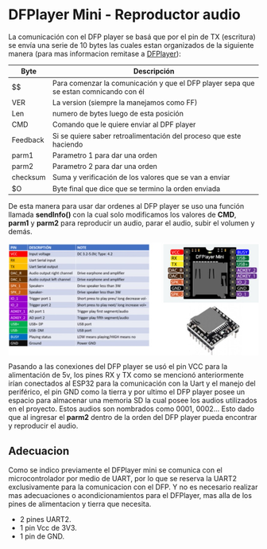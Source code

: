 
# DFPlayer Mini - Reproductor audio
La comunicación con el DFP player se basá que por el pin de TX (escritura) se envía una serie de 10 bytes las cuales estan organizados de la siguiente manera (para mas informacion remitase a [DFPlayer](/Datasheets/DFP.pdf)):


| Byte | Descripción |
| ------------- | ------------- |
|  $$ | Para comenzar la comunicación y que el DFP player sepa que se estan comnicando con él |
| VER | La version (siempre la manejamos como FF) |
| Len | numero de bytes luego de esta posición |
| CMD | Comando que le quiere enviar al DPF player  |
| Feedback | Si se quiere saber retroalimentación del proceso que este haciendo |
| parm1 | Parametro 1 para dar una orden  |
| parm2 | Parametro 2 para dar una orden  |
| checksum | Suma y verificación de los valores que se van a enviar |
| $O | Byte final que dice que se termino la orden enviada |

De esta manera para usar dar ordenes al DFP player se uso una función llamada **sendInfo()** con la cual solo modificamos los valores de **CMD**, **parm1** y **parm2** para reproducir un audio, parar el audio, subir el volumen y demás. 


<p align="center">
  <img src="DFP2.jpg" align="center" width = 700>
</p>

Pasando a las conexiones del DFP player se usó el pin VCC para la alimentación de 5v, los pines RX y TX como se mencionó anteriormente irían conectados al ESP32 para la comunicación con la Uart y el manejo del periférico, el pin GND como la tierra y por ultimo el DFP player posee un espacio para almacenar una memoria SD la cual posee los audios utilizados en el proyecto. Estos audios son nombrados como 0001, 0002... Esto dado que al ingresar el **parm2** dentro de la orden del DFP player pueda encontrar y reproducir el audio.

## Adecuacion

Como se indico previamente el DFPlayer mini se comunica con el microcontrolador por medio de UART, por lo que se reserva la UART2 exclusivamente para la comunicacion con el DFP. Y no es necesario realizar mas adecuaciones o acondicionamientos para el DFPlayer, mas alla de los pines de alimentacion y tierra que necesita.

- 2 pines UART2.
- 1 pin Vcc de 3V3.
- 1 pin de GND.
